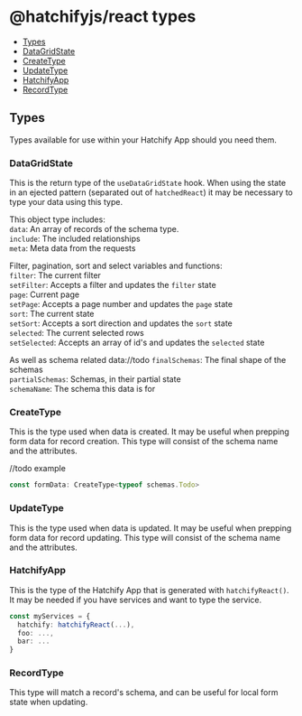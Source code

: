 # @hatchifyjs/react types

- [Types](#types)
- [DataGridState](#datagridstate)
- [CreateType](#createtype)
- [UpdateType](#updatetype)
- [HatchifyApp](#hatchifyapp)
- [RecordType](#recordtype)

## Types

Types available for use within your Hatchify App should you need them.

### DataGridState

This is the return type of the `useDataGridState` hook. When using the state in an ejected pattern (separated out of `hatchedReact`) it may be necessary to type your data using this type.

This object type includes:<br>
 `data`: An array of records of the schema type.<br>
 `include`: The included relationships<br>
 `meta`: Meta data from the requests

 Filter, pagination, sort and select variables and functions:<br>
  `filter`: The current filter<br>
  `setFilter`: Accepts a filter and updates the `filter` state<br>
  `page`: Current page<br>
  `setPage`: Accepts a page number and updates the `page` state<br>
  `sort`: The current state<br>
  `setSort`: Accepts a sort direction and updates the `sort` state<br>
  `selected`: The current selected rows<br>
  `setSelected`: Accepts an array of id's and updates the `selected` state<br>

 As well as schema related data://todo
  `finalSchemas`: The final shape of the schemas<br>
  `partialSchemas`: Schemas, in their partial state<br>
  `schemaName`: The schema this data is for<br>

### CreateType

This is the type used when data is created. It may be useful when prepping form data for record creation. This type will consist of the schema name and the attributes.

//todo example

```ts
const formData: CreateType<typeof schemas.Todo>
```

### UpdateType

This is the type used when data is updated. It may be useful when prepping form data for record updating. This type will consist of the schema name and the attributes.

### HatchifyApp

This is the type of the Hatchify App that is generated with `hatchifyReact()`. It may be needed if you have services and want to type the service.

```ts
const myServices = {
  hatchify: hatchifyReact(...),
  foo: ...,
  bar: ...
}
```

### RecordType

This type will match a record's schema, and can be useful for local form state when updating.
